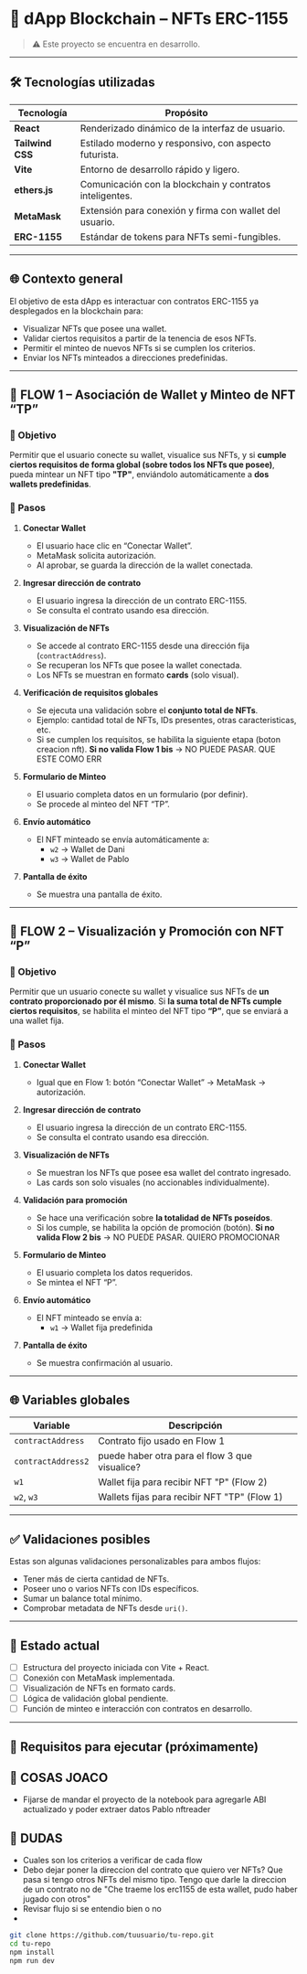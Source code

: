 # 🚀 dApp Blockchain – NFTs ERC-1155
> ⚠️ Este proyecto se encuentra en desarrollo.

---

## 🛠️ Tecnologías utilizadas

| Tecnología        | Propósito                                                       |
|-------------------|------------------------------------------------------------------|
| **React**         | Renderizado dinámico de la interfaz de usuario.                 |
| **Tailwind CSS**  | Estilado moderno y responsivo, con aspecto futurista.           |
| **Vite**          | Entorno de desarrollo rápido y ligero.                          |
| **ethers.js**     | Comunicación con la blockchain y contratos inteligentes.        |
| **MetaMask**      | Extensión para conexión y firma con wallet del usuario.         |
| **ERC-1155**      | Estándar de tokens para NFTs semi-fungibles.                    |

---

## 🌐 Contexto general

El objetivo de esta dApp es interactuar con contratos ERC-1155 ya desplegados en la blockchain para:

- Visualizar NFTs que posee una wallet.
- Validar ciertos requisitos a partir de la tenencia de esos NFTs.
- Permitir el minteo de nuevos NFTs si se cumplen los criterios.
- Enviar los NFTs minteados a direcciones predefinidas.

---

## 🔁 FLOW 1 – Asociación de Wallet y Minteo de NFT “TP”

### 🎯 Objetivo
Permitir que el usuario conecte su wallet, visualice sus NFTs, y si **cumple ciertos requisitos de forma global (sobre todos los NFTs que posee)**, pueda mintear un NFT tipo **"TP"**, enviándolo automáticamente a **dos wallets predefinidas**.

### 🔷 Pasos

1. **Conectar Wallet**
   - El usuario hace clic en “Conectar Wallet”.
   - MetaMask solicita autorización.
   - Al aprobar, se guarda la dirección de la wallet conectada.

2. **Ingresar dirección de contrato**
   - El usuario ingresa la dirección de un contrato ERC-1155.
   - Se consulta el contrato usando esa dirección.

3. **Visualización de NFTs**
   - Se accede al contrato ERC-1155 desde una dirección fija (`contractAddress`).
   - Se recuperan los NFTs que posee la wallet conectada.
   - Los NFTs se muestran en formato **cards** (solo visual).

4. **Verificación de requisitos globales**
   - Se ejecuta una validación sobre el **conjunto total de NFTs**.
   - Ejemplo: cantidad total de NFTs, IDs presentes, otras caracteristicas, etc.
   - Si se cumplen los requisitos, se habilita la siguiente etapa (boton creacion nft).  **Si no valida Flow 1 bis** -> NO PUEDE PASAR. QUE ESTE COMO ERR

5. **Formulario de Minteo**
   - El usuario completa datos en un formulario (por definir).
   - Se procede al minteo del NFT “TP”.

6. **Envío automático**
   - El NFT minteado se envía automáticamente a:
     - `w2` → Wallet de Dani
     - `w3` → Wallet de Pablo

7. **Pantalla de éxito**
   - Se muestra una pantalla de éxito.

---

## 🔁 FLOW 2 – Visualización y Promoción con NFT “P”

### 🎯 Objetivo
Permitir que un usuario conecte su wallet y visualice sus NFTs de **un contrato proporcionado por él mismo**. Si **la suma total de NFTs cumple ciertos requisitos**, se habilita el minteo del NFT tipo **“P”**, que se enviará a una wallet fija.

### 🔷 Pasos

1. **Conectar Wallet**
   - Igual que en Flow 1: botón “Conectar Wallet” → MetaMask → autorización.

2. **Ingresar dirección de contrato**
   - El usuario ingresa la dirección de un contrato ERC-1155.
   - Se consulta el contrato usando esa dirección.

3. **Visualización de NFTs**
   - Se muestran los NFTs que posee esa wallet del contrato ingresado.
   - Las cards son solo visuales (no accionables individualmente).

4. **Validación para promoción**
   - Se hace una verificación sobre **la totalidad de NFTs poseídos**.
   - Si los cumple, se habilita la opción de promoción (botón). **Si no valida Flow 2 bis** -> NO PUEDE PASAR. QUIERO PROMOCIONAR

5. **Formulario de Minteo**
   - El usuario completa los datos requeridos.
   - Se mintea el NFT “P”.

6. **Envío automático**
   - El NFT minteado se envía a:
     - `w1` → Wallet fija predefinida

7. **Pantalla de éxito**
   - Se muestra confirmación al usuario.

---

## 🌐 Variables globales

| Variable      | Descripción                                     |
|---------------|--------------------------------------------------|
| `contractAddress` | Contrato fijo usado en Flow 1                    |
| `contractAddress2` | puede haber otra para el flow 3 que visualice?  |
| `w1`             | Wallet fija para recibir NFT "P" (Flow 2)         |
| `w2`, `w3`       | Wallets fijas para recibir NFT "TP" (Flow 1)      |

---

## ✅ Validaciones posibles

Estas son algunas validaciones personalizables para ambos flujos:

- Tener más de cierta cantidad de NFTs.
- Poseer uno o varios NFTs con IDs específicos.
- Sumar un balance total mínimo.
- Comprobar metadata de NFTs desde `uri()`.

---

## 📌 Estado actual

- [ ] Estructura del proyecto iniciada con Vite + React.
- [ ] Conexión con MetaMask implementada.
- [ ] Visualización de NFTs en formato cards.
- [ ] Lógica de validación global pendiente.
- [ ] Función de minteo e interacción con contratos en desarrollo.

---

## 📎 Requisitos para ejecutar (próximamente)
## 📎 COSAS JOACO
   - Fijarse de mandar el proyecto de la notebook para agregarle ABI actualizado y poder extraer datos Pablo nftreader
## 📎 DUDAS 
   - Cuales son los criterios a verificar de cada flow
   - Debo dejar poner la direccion del contrato que quiero ver NFTs? Que pasa si tengo otros NFTs del mismo tipo. Tengo que darle la direccion de un contrato no de "Che traeme los erc1155 de esta wallet, pudo haber jugado con otros"
   - Revisar flujo si se entendio bien o no
   - 
   

```bash
git clone https://github.com/tuusuario/tu-repo.git
cd tu-repo
npm install
npm run dev
